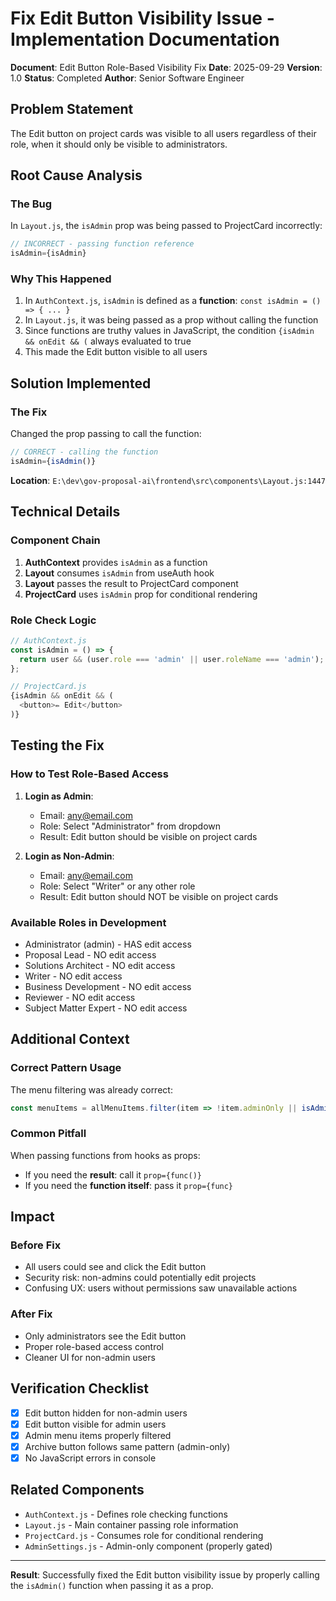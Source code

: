 # Fix Edit Button Visibility Issue - Implementation Documentation

**Document**: Edit Button Role-Based Visibility Fix
**Date**: 2025-09-29
**Version**: 1.0
**Status**: Completed
**Author**: Senior Software Engineer

## Problem Statement

The Edit button on project cards was visible to all users regardless of their role, when it should only be visible to administrators.

## Root Cause Analysis

### The Bug
In `Layout.js`, the `isAdmin` prop was being passed to ProjectCard incorrectly:
```javascript
// INCORRECT - passing function reference
isAdmin={isAdmin}
```

### Why This Happened
1. In `AuthContext.js`, `isAdmin` is defined as a **function**: `const isAdmin = () => { ... }`
2. In `Layout.js`, it was being passed as a prop without calling the function
3. Since functions are truthy values in JavaScript, the condition `{isAdmin && onEdit && (` always evaluated to true
4. This made the Edit button visible to all users

## Solution Implemented

### The Fix
Changed the prop passing to call the function:
```javascript
// CORRECT - calling the function
isAdmin={isAdmin()}
```

**Location**: `E:\dev\gov-proposal-ai\frontend\src\components\Layout.js:1447`

## Technical Details

### Component Chain
1. **AuthContext** provides `isAdmin` as a function
2. **Layout** consumes `isAdmin` from useAuth hook
3. **Layout** passes the result to ProjectCard component
4. **ProjectCard** uses `isAdmin` prop for conditional rendering

### Role Check Logic
```javascript
// AuthContext.js
const isAdmin = () => {
  return user && (user.role === 'admin' || user.roleName === 'admin');
};

// ProjectCard.js
{isAdmin && onEdit && (
  <button>✏️ Edit</button>
)}
```

## Testing the Fix

### How to Test Role-Based Access

1. **Login as Admin**:
   - Email: any@email.com
   - Role: Select "Administrator" from dropdown
   - Result: Edit button should be visible on project cards

2. **Login as Non-Admin**:
   - Email: any@email.com
   - Role: Select "Writer" or any other role
   - Result: Edit button should NOT be visible on project cards

### Available Roles in Development
- Administrator (admin) - HAS edit access
- Proposal Lead - NO edit access
- Solutions Architect - NO edit access
- Writer - NO edit access
- Business Development - NO edit access
- Reviewer - NO edit access
- Subject Matter Expert - NO edit access

## Additional Context

### Correct Pattern Usage
The menu filtering was already correct:
```javascript
const menuItems = allMenuItems.filter(item => !item.adminOnly || isAdmin());
```

### Common Pitfall
When passing functions from hooks as props:
- If you need the **result**: call it `prop={func()}`
- If you need the **function itself**: pass it `prop={func}`

## Impact

### Before Fix
- All users could see and click the Edit button
- Security risk: non-admins could potentially edit projects
- Confusing UX: users without permissions saw unavailable actions

### After Fix
- Only administrators see the Edit button
- Proper role-based access control
- Cleaner UI for non-admin users

## Verification Checklist

- [x] Edit button hidden for non-admin users
- [x] Edit button visible for admin users
- [x] Admin menu items properly filtered
- [x] Archive button follows same pattern (admin-only)
- [x] No JavaScript errors in console

## Related Components

- `AuthContext.js` - Defines role checking functions
- `Layout.js` - Main container passing role information
- `ProjectCard.js` - Consumes role for conditional rendering
- `AdminSettings.js` - Admin-only component (properly gated)

---

**Result**: Successfully fixed the Edit button visibility issue by properly calling the `isAdmin()` function when passing it as a prop.